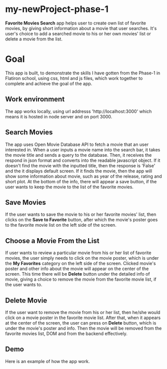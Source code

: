 # my-newProject-phase-1

**Favorite Movies Search** app helps user to create own list of favorite movies, by giving short information about a movie that user searches. It's user's choice to add a searched movie to his or her own movies' list or delete a movie from the list.


# Goal

This app is built, to demonstrate the skills I have gotten from the Phase-1 in Flatiron school, using css, html and js files, which work together to complete and achieve the goal of the app. 

## Work environment

The app works locally, using url addresss 'http://localhost:3000' which means it is hosted in node server and on port 3000. 

## Search Movies

The app uses Open Movie Database API to fetch a movie that an user interested in. When a user inputs a movie name into the search bar, it takes the movie title and sends a query to the database. Then, it receives the respond in json format and converts into the readable javascript object. If it doesn't find the movie with the inputted title, then the response is 'False' and  the it displays default screen. If it finds the movie, then the app will show some information about movie, such as year of the release, rating and short plot. At the bottom of the info, there will appear a save button, if the user wants to keep the movie to the list of the favorite movies.

## Save Movies

If the user wants to save the movie to his or her favorite movies' list, then clicks on the **Save to Favorite** button, after which the movie's poster goes to the favorite movie list on the left side of the screen.

## Choose a Movie From the List

If user wants to review a particular movie from his or her list of favorite movies, the user simply needs to click on the movie poster, which is under the **My Favorites** category on the left side of the screen. Clicked movie's poster and other info about the movie will appear on the center of the screen. This time there will be **Delete** button under the detailed info of movie, giving a choice to remove the movie from the favorite movie list, if the user wants to. 

## Delete Movie

If the user want to remove the movie from his or her list, then he/she would click on a movie poster in the favorite movie list. After that, when it appears at the center of the screen, the user can press on **Delete** button, which is under the movie's poster and info. Then the movie will be removed from the favorite movies list, DOM and from the backend effectively. 

## Demo

Here is an example of how the app work.

